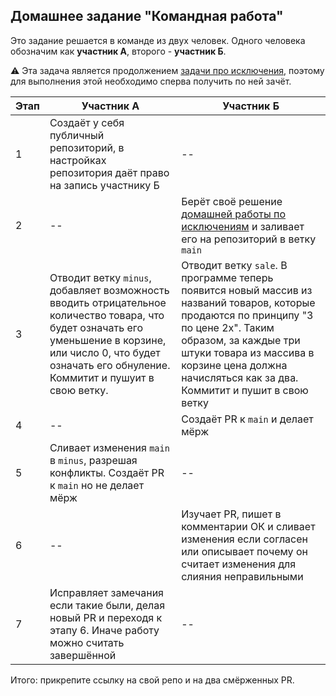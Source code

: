 ## Домашнее задание "Командная работа"

Это задание решается в команде из двух человек. 
Одного человека обозначим как **участник A**, второго - **участник Б**.

:warning: Эта задача является продолжением [задачи про исключения](./EXC.md), поэтому для выполнения этой необходимо сперва получить по ней зачёт.


| Этап | Участник А | Участник Б |
| ---- | ---------- | ---------- |
| 1 | Создаёт у себя публичный репозиторий, в настройках репозитория даёт право на запись участнику Б | -- |
| 2 | -- | Берёт своё решение [домашней работы по исключениям](./EXC.md) и заливает его на репозиторий в ветку `main` |
| 3 | Отводит ветку `minus`, добавляет возможность вводить отрицательное количество товара, что будет означать его уменьшение в корзине, или число 0, что будет означать его обнуление. Коммитит и пушуит в свою ветку. | Отводит ветку `sale`. В программе теперь появится новый массив из названий товаров, которые продаются по принципу "3 по цене 2х". Таким образом, за каждые три штуки товара из массива в корзине цена должна начисляться как за два. Коммитит и пушит в свою ветку |
| 4 | -- | Создаёт PR к `main` и делает мёрж |
| 5 | Сливает изменения `main` в `minus`, разрешая конфликты. Создаёт PR к `main` но не делает мёрж | -- |
| 6 | -- | Изучает PR, пишет в комментарии ОК и сливает изменения если согласен или описывает почему он считает изменения для слияния неправильными |
| 7 | Исправляет замечания если такие были, делая новый PR и переходя к этапу 6. Иначе работу можно считать завершённой | -- |

Итого: прикрепите ссылку на свой репо и на два смёрженных PR.
